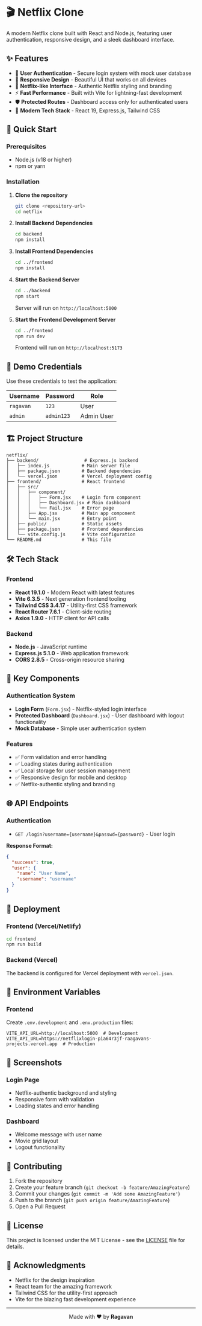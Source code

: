 # 🎬 Netflix Clone



A modern Netflix clone built with React and Node.js, featuring user authentication, responsive design, and a sleek dashboard interface.

## ✨ Features

- 🔐 **User Authentication** - Secure login system with mock user database
- 📱 **Responsive Design** - Beautiful UI that works on all devices
- 🎨 **Netflix-like Interface** - Authentic Netflix styling and branding
- ⚡ **Fast Performance** - Built with Vite for lightning-fast development
- 🛡️ **Protected Routes** - Dashboard access only for authenticated users
- 🎯 **Modern Tech Stack** - React 19, Express.js, Tailwind CSS

## 🚀 Quick Start

### Prerequisites

- Node.js (v18 or higher)
- npm or yarn

### Installation

1. **Clone the repository**
   ```bash
   git clone <repository-url>
   cd netflix
   ```

2. **Install Backend Dependencies**
   ```bash
   cd backend
   npm install
   ```

3. **Install Frontend Dependencies**
   ```bash
   cd ../frontend
   npm install
   ```

4. **Start the Backend Server**
   ```bash
   cd ../backend
   npm start
   ```
   Server will run on `http://localhost:5000`

5. **Start the Frontend Development Server**
   ```bash
   cd ../frontend
   npm run dev
   ```
   Frontend will run on `http://localhost:5173`

## 🔑 Demo Credentials

Use these credentials to test the application:

| Username | Password | Role |
|----------|----------|------|
| `ragavan` | `123` | User |
| `admin` | `admin123` | Admin User |

## 🏗️ Project Structure

```
netflix/
├── backend/                 # Express.js backend
│   ├── index.js            # Main server file
│   ├── package.json        # Backend dependencies
│   └── vercel.json         # Vercel deployment config
├── frontend/               # React frontend
│   ├── src/
│   │   ├── component/
│   │   │   ├── Form.jsx    # Login form component
│   │   │   ├── Dashboard.jsx # Main dashboard
│   │   │   └── Fail.jsx    # Error page
│   │   ├── App.jsx         # Main app component
│   │   └── main.jsx        # Entry point
│   ├── public/             # Static assets
│   ├── package.json        # Frontend dependencies
│   └── vite.config.js      # Vite configuration
└── README.md               # This file
```

## 🛠️ Tech Stack

### Frontend
- **React 19.1.0** - Modern React with latest features
- **Vite 6.3.5** - Next generation frontend tooling
- **Tailwind CSS 3.4.17** - Utility-first CSS framework
- **React Router 7.6.1** - Client-side routing
- **Axios 1.9.0** - HTTP client for API calls

### Backend
- **Node.js** - JavaScript runtime
- **Express.js 5.1.0** - Web application framework
- **CORS 2.8.5** - Cross-origin resource sharing

## 🎯 Key Components

### Authentication System
- **Login Form** (`Form.jsx`) - Netflix-styled login interface
- **Protected Dashboard** (`Dashboard.jsx`) - User dashboard with logout functionality
- **Mock Database** - Simple user authentication system

### Features
- ✅ Form validation and error handling
- ✅ Loading states during authentication
- ✅ Local storage for user session management
- ✅ Responsive design for mobile and desktop
- ✅ Netflix-authentic styling and branding

## 🌐 API Endpoints

### Authentication
- `GET /login?username={username}&passwd={password}` - User login

**Response Format:**
```json
{
  "success": true,
  "user": {
    "name": "User Name",
    "username": "username"
  }
}
```

## 🚀 Deployment

### Frontend (Vercel/Netlify)
```bash
cd frontend
npm run build
```

### Backend (Vercel)
The backend is configured for Vercel deployment with `vercel.json`.

## 🔧 Environment Variables

### Frontend
Create `.env.development` and `.env.production` files:
```env
VITE_API_URL=http://localhost:5000  # Development
VITE_API_URL=https://netflixlogin-pia64r3jf-raagavans-projects.vercel.app  # Production
```

## 📱 Screenshots

### Login Page
- Netflix-authentic background and styling
- Responsive form with validation
- Loading states and error handling

### Dashboard
- Welcome message with user name
- Movie grid layout
- Logout functionality

## 🤝 Contributing

1. Fork the repository
2. Create your feature branch (`git checkout -b feature/AmazingFeature`)
3. Commit your changes (`git commit -m 'Add some AmazingFeature'`)
4. Push to the branch (`git push origin feature/AmazingFeature`)
5. Open a Pull Request

## 📄 License

This project is licensed under the MIT License - see the [LICENSE](LICENSE) file for details.

## 🙏 Acknowledgments

- Netflix for the design inspiration
- React team for the amazing framework
- Tailwind CSS for the utility-first approach
- Vite for the blazing fast development experience

---

<div align="center">
  Made with ❤️ by <strong>Ragavan</strong>
</div>
